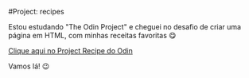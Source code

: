 
#Project: recipes

Estou estudando "The Odin Project" e cheguei no desafio de criar uma página em HTML, com minhas receitas favoritas :yum:

[Clique aqui no Project Recipe do Odin](https://www.theodinproject.com/lessons/foundations-recipes)

Vamos lá! :wink:




